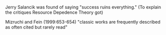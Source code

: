 Jerry Salancik was found of saying "success ruins everything." 
(To explain the critiques Resource Depedence Theory got) 

Mizruchi and Fein (1999:653-654)
"classic works are frequently described as often cited but rarely read"
